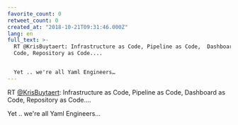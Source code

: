 ```yaml
---
favorite_count: 0
retweet_count: 0
created_at: "2018-10-21T09:31:46.000Z"
lang: en
full_text: >-
  RT @KrisBuytaert: Infrastructure as Code, Pipeline as Code,  Dashboard as
  Code, Repository as Code....    


  Yet .. we're all Yaml Engineers…
---
```


RT [@KrisBuytaert](https://twitter.com/KrisBuytaert): Infrastructure as Code,
Pipeline as Code, Dashboard as Code, Repository as Code....

Yet .. we're all Yaml Engineers…
